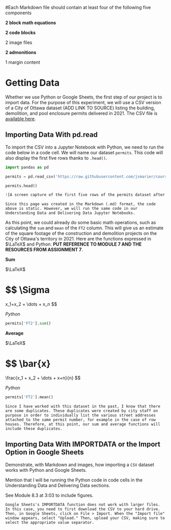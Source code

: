 #Each Markdown file should contain at least four of the following five components

**2 block math equations**

**2 code blocks**

2 image files

**2 admonitions**

1 margin content

# Getting Data

Whether we use Python or Google Sheets, the first step of our project is to import data. For the purpose of this experiment, we will use a CSV version of a City of Ottawa dataset (ADD LINK TO SOURCE) listing the building, demolition, and pool enclosure permits delivered in 2021. The CSV file is [available here](https://raw.githubusercontent.com/jsmarier/course-datasets/main/ottawa-building-permits-2021.csv).

## Importing Data With pd.read

To import the CSV into a Jupyter Notebook with Python, we need to run the code below in a code cell. We will name our dataset `permits`. This code will also display the first five rows thanks to `.head()`.

```python
import pandas as pd

permits = pd.read_csv('https://raw.githubusercontent.com/jsmarier/course-datasets/main/ottawa-building-permits-2021.csv')

permits.head()

![A screen capture of the first five rows of the permits dataset after importation.](images/2022-12-11_Ass-8_head-of-permits-dataset.png)

```

```{note}
Since this page was created in the Markdown (.md) format, the code above is static. However, we will run the same code in our Understanding Data and Delivering Data Jupyter Notebooks.
```

As this point, we could already do some basic math operations, such as calculating the `sum` and `mean` of the `FT2` column. This will give us an estimate of the square footage of the construction and demolition projects on the City of Ottawa's territory in 2021. Here are the functions expressed in $\LaTeX$ and Python. **PUT REFERENCE TO MODULE 7 AND THE RESOURCES FROM ASSIGNMENT 7**.

**Sum**

$\LaTeX$

$$
\Sigma
=
x_1+x_2 +
\dots + x_n
$$

*Python*

```python
permits['FT2'].sum()
```

**Average**

$\LaTeX$

$$
\bar{x}
=
\frac{x_1 + x_2 + \dots + x+n}{n}
$$

*Python*

```python
permits['FT2'].mean()
```



```{warning}
Since I have worked with this dataset in the past, I know that there are some duplicates. These duplicates were created by city staff on purpose in order to individually list the various street addresses attached to the same permit number, for example in the case of row houses. Therefore, at this point, our sum and average functions will include these duplicates.
```

## Importing Data With IMPORTDATA or the Import Option in Google Sheets

Demonstrate, with Markdown and images, how importing a `CSV` dataset works with Python and Google Sheets.

Mention that I will be running the Python code in code cells in the Understanding Data and Delivering Data sections.

See Module 8.3 at 3:03 to include figures.

```{warning}
Google Sheets's IMPORTDATA function does not work with larger files. In this case, you need to first download the CSV to your hard drive. Then, in Google Sheets, click on File > Import. When the "Import file" window appears, select "Upload." Then, upload your CSV, making sure to select the appropriate value separator.
```